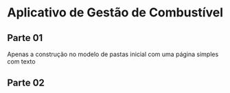 # Aplicativo de Gestão de Combustível

## Parte 01
Apenas a construção no modelo de pastas inicial com uma página simples com texto

## Parte 02
